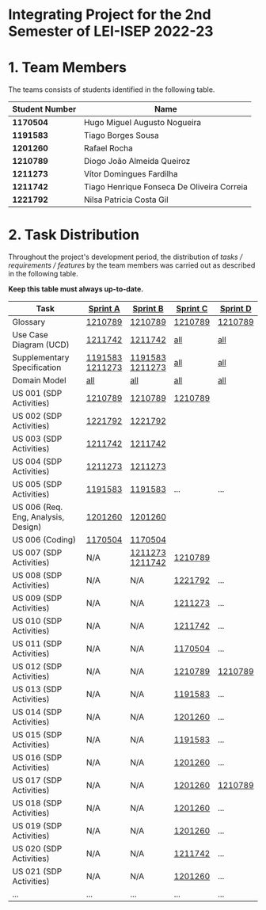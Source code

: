 # Integrating Project for the 2nd Semester of LEI-ISEP 2022-23

# 1. Team Members

The teams consists of students identified in the following table.

| Student Number | Name                                       |
|----------------|--------------------------------------------|
| **1170504**    | Hugo Miguel Augusto Nogueira               |
| **1191583**    | Tiago Borges Sousa                         |
| **1201260**    | Rafael Rocha                               |
| **1210789**    | Diogo João Almeida Queiroz                 |
| **1211273**    | Vítor Domingues Fardilha                   |
| **1211742**    | Tiago Henrique Fonseca De Oliveira Correia |
| **1221792**    | Nilsa Patricia Costa Gil                   |

# 2. Task Distribution ###

Throughout the project's development period, the distribution of _tasks / requirements / features_ by the team members
was carried out as described in the following table.

**Keep this table must always up-to-date.**

| Task                                | [Sprint A](sprintA/Readme.md)                                                                              | [Sprint B](sprintB/Readme.md)                                                                              | [Sprint C](sprintC/Readme.md)                                                              | [Sprint D](sprintD/Readme.md)                                                              |
|-------------------------------------|------------------------------------------------------------------------------------------------------------|------------------------------------------------------------------------------------------------------------|--------------------------------------------------------------------------------------------|--------------------------------------------------------------------------------------------|
| Glossary                            | [1210789](sprintA/global-artifacts/01.requirements-engineering/glossary.md)                                | [1210789](sprintB/global-artifacts/01.requirements-engineering/glossary.md)                                | [1210789](sprintC/global-artifacts/01.requirements-engineering/glossary.md)                | [1210789](sprintD/global-artifacts/01.requirements-engineering/glossary.md)                |
| Use Case Diagram (UCD)              | [1211742](sprintA/global-artifacts/01.requirements-engineering/use-case-diagram.md)                        | [1211742](sprintB/global-artifacts/01.requirements-engineering/use-case-diagram.md)                        | [all](sprintC/global-artifacts/01.requirements-engineering/use-case-diagram.md)            | [all](sprintD/global-artifacts/01.requirements-engineering/use-case-diagram.md)            |
| Supplementary Specification         | [1191583<br/>1211273](sprintA/global-artifacts/01.requirements-engineering/supplementary-specification.md) | [1191583<br/>1211273](sprintB/global-artifacts/01.requirements-engineering/supplementary-specification.md) | [all](sprintC/global-artifacts/01.requirements-engineering/supplementary-specification.md) | [all](sprintD/global-artifacts/01.requirements-engineering/supplementary-specification.md) |
| Domain Model                        | [all](sprintA/global-artifacts/02.analysis/Readme.md)                                                      | [all](sprintB/global-artifacts/02.analysis/Readme.md)                                                      | [all](sprintC/global-artifacts/01.analysis/analysis.md)                                    | [all](sprintD/global-artifacts/01.analysis/analysis.md)                                    |
| US 001 (SDP Activities)             | [1210789](sprintA/us001/Readme.md)                                                                         | [1210789](sprintB/US001/Readme.md)                                                                         | [1210789](sprintC/us001/Readme.md)                                                         |                                                                                            |
| US 002 (SDP Activities)             | [1221792](sprintB/us002/Readme.md)                                                                         | [1221792](sprintB/us002/Readme.md)                                                                         |                                                                                            |                                                                                            |
| US 003 (SDP Activities)             | [1211742](sprintB/US003/Readme.md)                                                                         | [1211742](sprintB/US003/Readme.md)                                                                         |                                                                                            |                                                                                            |
| US 004 (SDP Activities)             | [1211273](sprintB/US004/Readme.md)                                                                         | [1211273](sprintB/US004/Readme.md)                                                                         |                                                                                            |                                                                                            |
| US 005 (SDP Activities)             | [1191583](sprintB/US004/Readme.md)                                                                         | [1191583](sprintB/US004/Readme.md)                                                                         | ...                                                                                        | ...                                                                                        |
| US 006 (Req. Eng, Analysis, Design) | [1201260](sprintB/us006/Readme.md)                                                                         | [1201260](sprintB/us006/Readme.md)                                                                         |                                                                                            |                                                                                            |
| US 006 (Coding)                     | [1170504](sprintB/us006/Readme.md)                                                                         | [1170504](sprintB/us006/Readme.md)                                                                         |                                                                                            |                                                                                            |
| US 007 (SDP Activities)             | N/A                                                                                                        | [1211273<br/>1211742](sprintB/US007/Readme.md)                                                             | [1210789](sprintC/us007/Readme.md)                                                         |                                                                                            |
| US 008 (SDP Activities)             | N/A                                                                                                        | N/A                                                                                                        | [1221792](sprintC/us008/Readme.md)                                                         | ...                                                                                        |
| US 009 (SDP Activities)             | N/A                                                                                                        | N/A                                                                                                        | [1211273](sprintC/us009/Readme.md)                                                         | ...                                                                                        |
| US 010 (SDP Activities)             | N/A                                                                                                        | N/A                                                                                                        | [1211742](sprintC/us010/Readme.md)                                                         | ...                                                                                        |
| US 011 (SDP Activities)             | N/A                                                                                                        | N/A                                                                                                        | [1170504](sprintC/us011/Readme.md)                                                         | ...                                                                                        |
| US 012 (SDP Activities)             | N/A                                                                                                        | N/A                                                                                                        | [1210789](sprintC/us012/Readme.md)                                                         | [1210789](sprintD/us012/Readme.md)                                                         |
| US 013 (SDP Activities)             | N/A                                                                                                        | N/A                                                                                                        | [1191583](sprintC/us013/Readme.md)                                                         | ...                                                                                        |
| US 014 (SDP Activities)             | N/A                                                                                                        | N/A                                                                                                        | [1201260](sprintC/us014/Readme.md)                                                         | ...                                                                                        |
| US 015 (SDP Activities)             | N/A                                                                                                        | N/A                                                                                                        | [1191583](sprintC/us014/Readme.md)                                                         | ...                                                                                        |
| US 016 (SDP Activities)             | N/A                                                                                                        | N/A                                                                                                        | [1201260](sprintC/us014/Readme.md)                                                         | ...                                                                                        |
| US 017 (SDP Activities)             | N/A                                                                                                        | N/A                                                                                                        | [1201260](sprintC/us014/Readme.md)                                                         | [1210789](sprintD/us017/Readme.md)                                                         |
| US 018 (SDP Activities)             | N/A                                                                                                        | N/A                                                                                                        | [1201260](sprintC/us014/Readme.md)                                                         | ...                                                                                        |
| US 019 (SDP Activities)             | N/A                                                                                                        | N/A                                                                                                        | [1201260](sprintC/us014/Readme.md)                                                         | ...                                                                                        |
| US 020 (SDP Activities)             | N/A                                                                                                        | N/A                                                                                                        | [1211742](sprintD/us020/Readme.md)                                                         | ...                                                                                        |
| US 021 (SDP Activities)             | N/A                                                                                                        | N/A                                                                                                        | [1201260](sprintC/us014/Readme.md)                                                         | ...                                                                                        |
| ...                                 | ...                                                                                                        | ...                                                                                                        | ...                                                                                        | ...                                                                                        |


